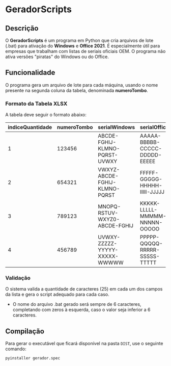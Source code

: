 # GeradorScripts

## Descrição

O **GeradorScripts** é um programa em Python que cria arquivos de lote (.bat) para ativação do **Windows** e **Office 2021**. É especialmente útil para empresas que trabalham com listas de seriais oficiais OEM. O programa não ativa versões "piratas" do Windows ou do Office.

## Funcionalidade

O programa gera um arquivo de lote para cada máquina, usando o nome presente na segunda coluna da tabela, denominada **numeroTombo**.

### Formato da Tabela XLSX

A tabela deve seguir o formato abaixo:

| indiceQuantidade | numeroTombo | serialWindows               | serialOffice                |
|------------------|-------------|-----------------------------|-----------------------------|
| 1                | 123456      | ABCDE-FGHIJ-KLMNO-PQRST-UVWXY | AAAAA-BBBBB-CCCCC-DDDDD-EEEEE |
| 2                | 654321      | VWXYZ-ABCDE-FGHIJ-KLMNO-PQRST | FFFFF-GGGGG-HHHHH-IIIII-JJJJJ |
| 3                | 789123      | MNOPQ-RSTUV-WXYZ0-ABCDE-FGHIJ | KKKKK-LLLLL-MMMMM-NNNNN-OOOOO |
| 4                | 456789      | UVWXY-ZZZZZ-YYYYY-XXXXX-WWWWW | PPPPP-QQQQQ-RRRRR-SSSSS-TTTTT |

### Validação

O sistema valida a quantidade de caracteres (25) em cada um dos campos da lista e gera o script adequado para cada caso. 

- O nome do arquivo .bat gerado será sempre de 6 caracteres, completando com zeros à esquerda, caso o valor seja inferior a 6 caracteres.

## Compilação

Para gerar o executável que ficará disponível na pasta `DIST`, use o seguinte comando:

```bash
pyinstaller gerador.spec
